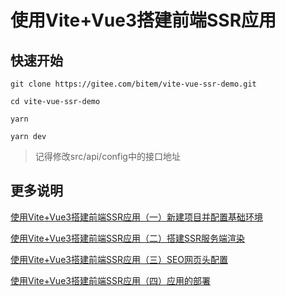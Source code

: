 # 使用Vite+Vue3搭建前端SSR应用

## 快速开始
```shell
git clone https://gitee.com/bitem/vite-vue-ssr-demo.git

cd vite-vue-ssr-demo

yarn

yarn dev
```

> 记得修改src/api/config中的接口地址

## 更多说明
[使用Vite+Vue3搭建前端SSR应用（一）新建项目并配置基础环境](http://www.bitem.cn/article/27b95315-94fa-4976-e3e4-a471c0d5ee2c)

[使用Vite+Vue3搭建前端SSR应用（二）搭建SSR服务端渲染](http://www.bitem.cn/article/31363e53-b072-9c99-9d8a-b941587474d6)

[使用Vite+Vue3搭建前端SSR应用（三）SEO网页头配置](http://www.bitem.cn/article/3a0f3816-1e59-dd6a-3aa0-598c05276361)

[使用Vite+Vue3搭建前端SSR应用（四）应用的部署](http://www.bitem.cn/article/8605f309-a556-2369-bb39-a87c6360d44f)
